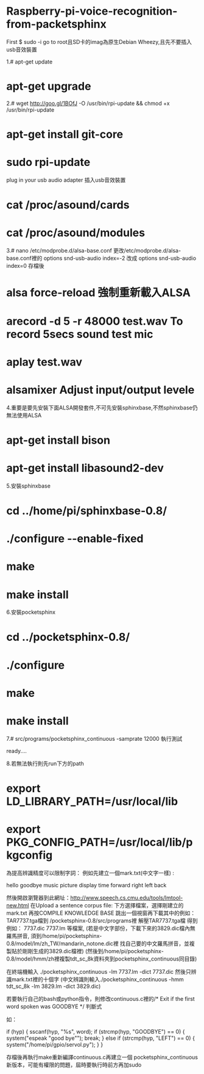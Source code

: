# Raspberry-pi-voice-recognition-from-packetsphinx
First $ sudo -i    go to root且SD卡的imag為原生Debian Wheezy,且先不要插入usb音效裝置

1.# apt-get update
  # apt-get upgrade
2.# wget http://goo.gl/1BOfJ -O /usr/bin/rpi-update && chmod +x /usr/bin/rpi-update
  # apt-get install git-core
  # sudo rpi-update
  plug in your usb audio adapter 插入usb音效裝置
  # cat /proc/asound/cards
  # cat /proc/asound/modules
  
3.# nano /etc/modprobe.d/alsa-base.conf
    更改/etc/modprobe.d/alsa-base.conf裡的 
    options snd-usb-audio index=-2 改成 options snd-usb-audio index=0
    存檔後
  # alsa force-reload 強制重新載入ALSA
  # arecord -d 5 -r 48000 test.wav   To record 5secs sound test mic
  # aplay test.wav
  # alsamixer   Adjust input/output levele 
4.重要是要先安裝下面ALSA開發套件,不可先安裝sphinxbase,不然sphinxbase仍無法使用ALSA
  # apt-get install bison
  # apt-get install libasound2-dev
5.安裝sphinxbase
  # cd ../home/pi/sphinxbase-0.8/ 
  # ./configure --enable-fixed
  # make
  # make install
  
6.安裝pocketsphinx
  # cd ../pocketsphinx-0.8/
  # ./configure
  # make
  # make install
7.# src/programs/pocketsphinx_continuous -samprate 12000  執行測試

ready....
 

8.若無法執行則先run下方的path
# export LD_LIBRARY_PATH=/usr/local/lib
# export PKG_CONFIG_PATH=/usr/local/lib/pkgconfig

為提高辨識精度可以限制字詞：
例如先建立一個mark.txt(中文字一樣) :

hello
goodbye
music
picture
display
time
forward
right
left
back


然後開啟瀏覽器到此網址：http://www.speech.cs.cmu.edu/tools/lmtool-new.html
在Upload a sentence corpus file: 下方選擇檔案，選擇剛建立的mark.txt
再按COMPILE KNOWLEDGE BASE 跳出一個視窗再下載其中的例如：TAR7737.tga檔到 /pocketsphinx-0.8/src/programs裡
解壓TAR7737.tga檔 得到 例如： 7737.dic 7737.lm 等檔案,
(若是中文字部份，下載下來的3829.dic檔內無羅馬拼音,
須到/home/pi/pocketsphinx-0.8/model/lm/zh_TW/mandarin_notone.dic裡
找自己要的中文羅馬拼音，並複製貼於剛剛生成的3829.dic檔裡)
(然後到/home/pi/pocketsphinx-0.8/model/hmm/zh裡複製tdt_sc_8k資料夾到pocketsphinx_continuous同目錄)


在終端機輸入
./pocketsphinx_continuous -lm 7737.lm -dict 7737.dic
然後只辨識mark.txt裡的十個字
(中文辨識則輸入./pocketsphinx_continuous -hmm tdt_sc_8k -lm 3829.lm -dict 3829.dic)

若要執行自己的bash或python指令，則修改continuous.c裡的/* Exit if the first word spoken was GOODBYE */ 判斷式

如：

   if (hyp) {
            sscanf(hyp, "%s", word);
            if (strcmp(hyp, "GOODBYE") == 0)
               {
                system("espeak \"good bye\"");
                break;
               }
            else if (strcmp(hyp, "LEFT") == 0)
               {
                system("/home/pi/gpio/servol.py");
               }
            }

存檔後再執行make重新編譯continuous.c再建立一個 pocketsphinx_continuous新版本，可能有權限的問題，屆時要執行時前方再加sudo


